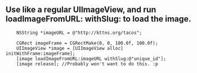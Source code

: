 Use like a regular UIImageView, and run loadImageFromURL: withSlug: to load the image.
--------------------------------------------------------------------------------------
	
``` obj-c
	NSString *imageURL = @"http://kttns.org/tacos";
	
	CGRect imageFrame = CGRectMake(0, 0, 100.0f, 100.0f);
	UIImageView *image = [UIImageView alloc] initWithFrame:imageFrame];
	[image loadImageFromURL:imageURL withSlug:@"unique_id"];
	[image release]; //Probably won't want to do this. :p
```